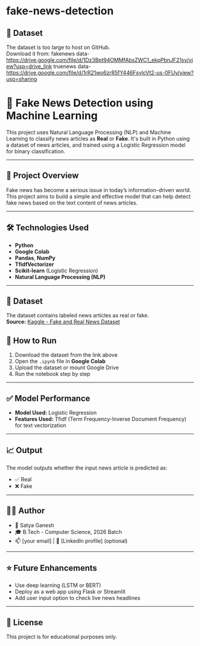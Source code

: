 # fake-news-detection
## 📂 Dataset
The dataset is too large to host on GitHub.  
Download it from:
fakenews data- https://drive.google.com/file/d/1Dz3Bpt94OMMfAbsZWC1_ekpPbnJF21sv/view?usp=drive_link
truenews data- https://drive.google.com/file/d/1rR21wo6zrR5fY446FsylcVt2-us-0FUy/view?usp=sharing
# 📰 Fake News Detection using Machine Learning

This project uses Natural Language Processing (NLP) and Machine Learning to classify news articles as **Real** or **Fake**. It's built in Python using a dataset of news articles, and trained using a Logistic Regression model for binary classification.

---

## 📌 Project Overview

Fake news has become a serious issue in today’s information-driven world. This project aims to build a simple and effective model that can help detect fake news based on the text content of news articles.

---

## 🛠️ Technologies Used

- **Python**
- **Google Colab**
- **Pandas**, **NumPy**
- **TfidfVectorizer**
- **Scikit-learn** (Logistic Regression)
- **Natural Language Processing (NLP)**

---

## 📂 Dataset

The dataset contains labeled news articles as real or fake.  
**Source:** [Kaggle - Fake and Real News Dataset](https://www.kaggle.com/clmentbisaillon/fake-and-real-news-dataset)


## 🚀 How to Run

1. Download the dataset from the link above
2. Open the `.ipynb` file in **Google Colab**
3. Upload the dataset or mount Google Drive
4. Run the notebook step by step

---

## ✅ Model Performance

- **Model Used:** Logistic Regression
- **Features Used:** Tfidf (Term Frequency-Inverse Document Frequency) for text vectorization

---

## 📈 Output

The model outputs whether the input news article is predicted as:
- ✅ Real
- ❌ Fake

---

## 🙋‍♂️ Author

- 👤 Satya Ganesh
- 🎓 B.Tech - Computer Science, 2026 Batch
- 📫 [your email] | 💼 [LinkedIn profile] (optional)

---

## ⭐ Future Enhancements

- Use deep learning (LSTM or BERT)
- Deploy as a web app using Flask or Streamlit
- Add user input option to check live news headlines

---

## 📜 License

This project is for educational purposes only.
